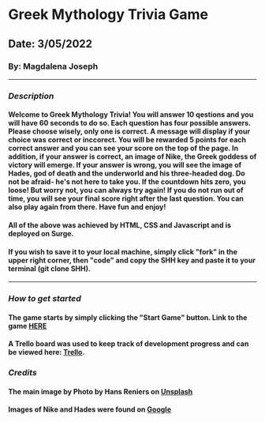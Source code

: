 # Greek Mythology Trivia Game

## Date: 3/05/2022

### By: Magdalena Joseph

***

### ***Description***
#### Welcome to Greek Mythology Trivia! You will answer 10 qestions and you will have 60 seconds to do so. Each question has four possible answers. Please choose wisely, only one is correct. A message will display if your choice was correct or inccorect. You will be rewarded 5 points for each correct answer and you can see your score on the top of the page. In addition, if your answer is correct, an image of Nike, the Greek goddess of victory will emerge. If your answer is wrong, you will see the image of Hades, god of death and the underworld and his three-headed dog. Do not be afraid- he's not here to take you. If the countdown hits zero, you loose! But worry not, you can always try again! If you do not run out of time, you will see your final score right after the last question. You can also play again from there. Have fun and enjoy!
#### All of the above was achieved by HTML, CSS and Javascript and is deployed on Surge.
#### If you wish to save it to your local machine, simply click "fork" in the upper right corner, then "code" and copy the SHH key and paste it to your terminal (git clone SHH).
***
### ***How to get started***
#### The game starts by simply clicking the "Start Game" button. Link to the game [HERE](http://roasted-rabbit.surge.sh)

#### A Trello board was used to keep track of development progress and can be viewed here: [Trello](https://trello.com/b/8joagGiJ/trivia-project).

### ***Credits***
#### The main image by Photo by Hans Reniers on [Unsplash](https://usnplash.com)
#### Images of Nike and Hades were found on [Google](https://google.com)

